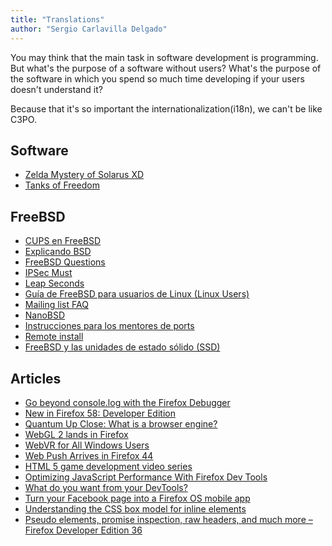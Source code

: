 ```yaml
---
title: "Translations"
author: "Sergio Carlavilla Delgado"
---
```


You may think that the main task in software development is programming.
But what's the purpose of a software without users?
What's the purpose of the software in which you spend so much time developing if your users doesn't understand it?

Because that it's so important the internationalization(i18n), we can't be like C3PO.

## Software

* [Zelda Mystery of Solarus XD](http://www.solarus-games.org/games/zelda-mystery-of-solarus-xd/)
* [Tanks of Freedom](https://tof.p1x.in)

## FreeBSD

* [CUPS en FreeBSD](https://www.freebsd.org/doc/es_ES.ISO8859-1/articles/cups/)
* [Explicando BSD](https://www.freebsd.org/doc/es_ES.ISO8859-1/articles/explaining-bsd/)
* [FreeBSD Questions](https://www.freebsd.org/doc/es_ES.ISO8859-1/articles/freebsd-questions/)
* [IPSec Must](https://www.freebsd.org/doc/es_ES.ISO8859-1/articles/ipsec-must/)
* [Leap Seconds](https://www.freebsd.org/doc/es_ES.ISO8859-1/articles/leap-seconds/)
* [Guía de FreeBSD para usuarios de Linux (Linux Users)](https://www.freebsd.org/doc/es_ES.ISO8859-1/articles/linux-users/)
* [Mailing list FAQ](https://www.freebsd.org/doc/es_ES.ISO8859-1/articles/mailing-list-faq/)
* [NanoBSD](https://www.freebsd.org/doc/es_ES.ISO8859-1/articles/nanobsd/)
* [Instrucciones para los mentores de ports](https://www.freebsd.org/doc/es_ES.ISO8859-1/articles/port-mentor-guidelines/)
* [Remote install](https://www.freebsd.org/doc/es_ES.ISO8859-1/articles/remote-install/)
* [FreeBSD y las unidades de estado sólido (SSD)](https://www.freebsd.org/doc/es_ES.ISO8859-1/articles/solid-state/)

## Articles

* [Go beyond console.log with the Firefox Debugger](https://www.mozilla-hispano.org/mas-alla-de-console-log-con-el-depurador/)
* [New in Firefox 58: Developer Edition](https://www.mozilla-hispano.org/nuevo-en-firefox-58-developer-edition/)
* [Quantum Up Close: What is a browser engine?](https://www.mozilla-hispano.org/quantum-de-cerca-motor-de-navegador-web/)
* [WebGL 2 lands in Firefox](https://www.mozilla-hispano.org/webgl-2-disponible-en-firefox/)
* [WebVR for All Windows Users](https://www.mozilla-hispano.org/webvr-para-todos-los-usuarios-de-windows/)
* [Web Push Arrives in Firefox 44](https://www.mozilla-hispano.org/web-push-llega-a-firefox-44/)
* [HTML 5 game development video series](https://www.mozilla-hispano.org/serie-de-videos-de-desarrollo-de-juegos-html5/)
* [Optimizing JavaScript Performance With Firefox Dev Tools](https://www.mozilla-hispano.org/optimizando-el-rendimiento-de-javascript-con-firefox/)
* [What do you want from your DevTools?](https://www.mozilla-hispano.org/que-quieres-de-tus-herramientas-de-desarrollo/)
* [Turn your Facebook page into a Firefox OS mobile app](https://www.mozilla-hispano.org/tu-pagina-de-facebook-aplicacion-de-firefox-os/)
* [Understanding the CSS box model for inline elements](https://www.mozilla-hispano.org/modelo-de-cajas-css-para-elementos-en-linea/)
* [Pseudo elements, promise inspection, raw headers, and much more – Firefox Developer Edition 36](https://www.mozilla-hispano.org/pseudo-elementos-inspeccion-de-promesas-cabeceras-sin-procesar-y-mucho-mas-firefox-developer-edition-36/)
